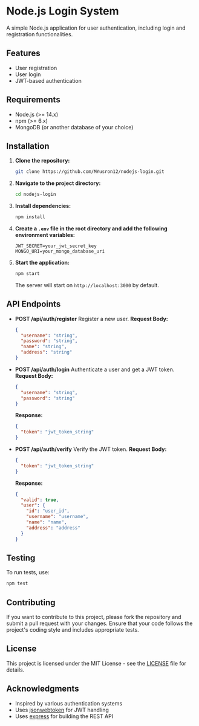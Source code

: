 # Node.js Login System

A simple Node.js application for user authentication, including login and registration functionalities.

## Features

- User registration
- User login
- JWT-based authentication

## Requirements

- Node.js (>= 14.x)
- npm (>= 6.x)
- MongoDB (or another database of your choice)

## Installation

1. **Clone the repository:**

   ```bash
   git clone https://github.com/MYusron12/nodejs-login.git
   ```

2. **Navigate to the project directory:**

   ```bash
   cd nodejs-login
   ```

3. **Install dependencies:**

   ```bash
   npm install
   ```

4. **Create a `.env` file in the root directory and add the following environment variables:**

   ```env
   JWT_SECRET=your_jwt_secret_key
   MONGO_URI=your_mongo_database_uri
   ```

5. **Start the application:**

   ```bash
   npm start
   ```

   The server will start on `http://localhost:3000` by default.

## API Endpoints

- **POST /api/auth/register**
  Register a new user.
  **Request Body:**

  ```json
  {
    "username": "string",
    "password": "string",
    "name": "string",
    "address": "string"
  }
  ```

- **POST /api/auth/login**
  Authenticate a user and get a JWT token.
  **Request Body:**

  ```json
  {
    "username": "string",
    "password": "string"
  }
  ```

  **Response:**

  ```json
  {
    "token": "jwt_token_string"
  }
  ```

- **POST /api/auth/verify**
  Verify the JWT token.
  **Request Body:**

  ```json
  {
    "token": "jwt_token_string"
  }
  ```

  **Response:**

  ```json
  {
    "valid": true,
    "user": {
      "id": "user_id",
      "username": "username",
      "name": "name",
      "address": "address"
    }
  }
  ```

## Testing

To run tests, use:

```bash
npm test
```

## Contributing

If you want to contribute to this project, please fork the repository and submit a pull request with your changes. Ensure that your code follows the project's coding style and includes appropriate tests.

## License

This project is licensed under the MIT License - see the [LICENSE](LICENSE) file for details.

## Acknowledgments

- Inspired by various authentication systems
- Uses [jsonwebtoken](https://www.npmjs.com/package/jsonwebtoken) for JWT handling
- Uses [express](https://expressjs.com/) for building the REST API
